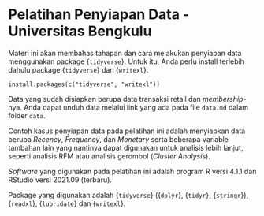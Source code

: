 # Pelatihan Penyiapan Data - Universitas Bengkulu

Materi ini akan membahas tahapan dan cara melakukan penyiapan data menggunakan package {`tidyverse`}. Untuk itu, Anda perlu install terlebih dahulu package {`tidyverse`} dan {`writexl`}.

```
install.packages(c("tidyverse", "writexl"))
```
Data yang sudah disiapkan berupa data transaksi retail dan _membership_-nya. Anda dapat unduh data melalui link yang ada pada file `data.md` dalam folder `data`.

Contoh kasus penyiapan data pada pelatihan ini adalah menyiapkan data berupa _Recency_, _Frequency_, dan _Monetary_ serta beberapa variable tambahan lain yang nantinya dapat digunakan untuk analisis lebih lanjut, seperti analisis RFM atau analisis gerombol (_Cluster Analysis_).

_Software_ yang digunakan pada pelatihan ini adalah program R versi 4.1.1 dan RStudio versi 2021.09 (terbaru). 

Package yang digunakan adalah {`tidyverse`} ({`dplyr`}, {`tidyr}`, {`stringr`}),{`readxl`}, {`lubridate`} dan {`writexl`}.


